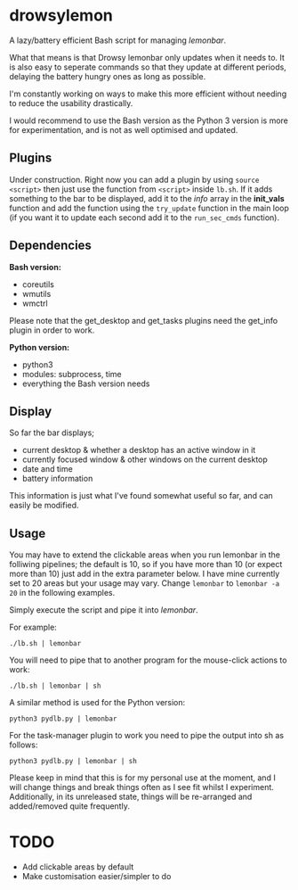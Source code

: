 # drowsylemon
A lazy/battery efficient Bash script for managing _lemonbar_.

What that means is that Drowsy lemonbar only updates when it needs to. It is also easy to seperate commands so that they update at different periods, delaying the battery hungry ones as long as possible.

I'm constantly working on ways to make this more efficient without needing to reduce the usability drastically.

I would recommend to use the Bash version as the Python 3 version is more for experimentation, and is not as well optimised and updated.

## Plugins
Under construction. Right now you can add a plugin by using `source <script>` then just use the function from `<script>` inside `lb.sh`. If it adds something to the bar to be displayed, add it to the _info_ array in the **init_vals** function and add the function using the `try_update` function in the main loop (if you want it to update each second add it to the `run_sec_cmds` function).

## Dependencies
**Bash version:**
- coreutils
- wmutils
- wmctrl

Please note that the get_desktop and get_tasks plugins need the get_info plugin in order to work.

**Python version:**
- python3
- modules: subprocess, time
- everything the Bash version needs

## Display
So far the bar displays;
- current desktop & whether a desktop has an active window in it
- currently focused window & other windows on the current desktop
- date and time
- battery information

This information is just what I've found somewhat useful so far, and can easily be modified.

## Usage
You may have to extend the clickable areas when you run lemonbar in the folliwing pipelines; the default is 10, so if you have more than 10 (or expect more than 10) just add in the extra parameter below. I have mine currently set to 20 areas but your usage may vary.
Change `lemonbar` to `lemonbar -a 20` in the following examples.


Simply execute the script and pipe it into _lemonbar_.

For example: 

`./lb.sh | lemonbar`

You will need to pipe that to another program for the mouse-click actions to work:

`./lb.sh | lemonbar | sh`


A similar method is used for the Python version:

`python3 pydlb.py | lemonbar`

For the task-manager plugin to work you need to pipe the output into sh as follows:

`python3 pydlb.py | lemonbar | sh`


Please keep in mind that this is for my personal use at the moment, and I will change things and break things often as I see fit whilst I experiment. Additionally, in its unreleased state, things will be re-arranged and added/removed quite frequently.


# TODO
- Add clickable areas by default
- Make customisation easier/simpler to do
